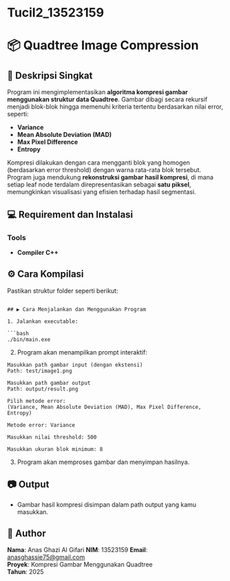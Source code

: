 # Tucil2_13523159

# 📦 Quadtree Image Compression

## 📌 Deskripsi Singkat

Program ini mengimplementasikan **algoritma kompresi gambar menggunakan struktur data Quadtree**. Gambar dibagi secara rekursif menjadi blok-blok hingga memenuhi kriteria tertentu berdasarkan nilai error, seperti:

- **Variance**
- **Mean Absolute Deviation (MAD)**
- **Max Pixel Difference**
- **Entropy**

Kompresi dilakukan dengan cara mengganti blok yang homogen (berdasarkan error threshold) dengan warna rata-rata blok tersebut. Program juga mendukung **rekonstruksi gambar hasil kompresi**, di mana setiap leaf node terdalam direpresentasikan sebagai **satu piksel**, memungkinkan visualisasi yang efisien terhadap hasil segmentasi.

## 💻 Requirement dan Instalasi

### Tools
- **Compiler C++**

## ⚙️ Cara Kompilasi

Pastikan struktur folder seperti berikut:

```

## ▶️ Cara Menjalankan dan Menggunakan Program

1. Jalankan executable:

```bash
./bin/main.exe
```

2. Program akan menampilkan prompt interaktif:

```
Masukkan path gambar input (dengan ekstensi)
Path: test/image1.png

Masukkan path gambar output
Path: output/result.png

Pilih metode error:
(Variance, Mean Absolute Deviation (MAD), Max Pixel Difference, Entropy)

Metode error: Variance

Masukkan nilai threshold: 500

Masukkan ukuran blok minimum: 8
```

3. Program akan memproses gambar dan menyimpan hasilnya.

## 📷 Output

- Gambar hasil kompresi disimpan dalam path output yang kamu masukkan.

## 👤 Author

**Nama**: Anas Ghazi Al Gifari
**NIM**: 13523159
**Email**: anasghassie75@gmail.com  
**Proyek**: Kompresi Gambar Menggunakan Quadtree  
**Tahun**: 2025

